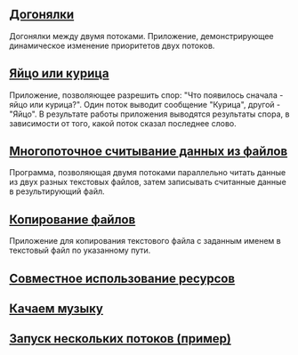## **[Догонялки](https://github.com/methaqualonum/Thread/tree/master/src/ru/svs/thread/catchUp)**
Догонялки между двумя потоками.
Приложение, демонстрирующее динамическое изменение приоритетов двух потоков.

## **[Яйцо или курица](https://github.com/methaqualonum/Thread/tree/master/src/ru/svs/thread/eggOrChicken)**
Приложение, позволяющее разрешить спор: "Что появилось сначала - яйцо или курица?". Один поток выводит сообщение "Курица", другой - "Яйцо". В результате работы приложения выводятся результаты спора, в зависимости от того, какой поток сказал последнее слово.

## **[Многопоточное считывание данных из файлов](https://github.com/methaqualonum/Thread/tree/master/src/ru/svs/thread/readThreads)**
Программа, позволяющая двумя потоками параллельно читать данные из двух разных текстовых файлов, затем записывать считанные данные в результирующий файл. 

## **[Копирование файлов](https://github.com/methaqualonum/Thread/tree/master/src/ru/svs/thread/copyFiles)**
Приложение для копирования текстового файла с заданным именем в текстовый файл по указанному пути.

## **[Совместное использование ресурсов](https://github.com/methaqualonum/Thread/tree/master/src/ru/svs/thread/Resources)**

## **[Качаем музыку](https://github.com/methaqualonum/Thread/tree/master/src/ru/svs/thread/downloadMusic)**

## **[Запуск нескольких потоков (пример)](https://github.com/methaqualonum/Thread/tree/master/src/ru/svs/thread/threadDemo)**
